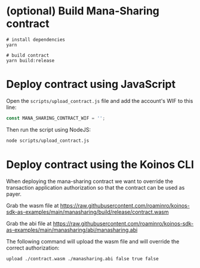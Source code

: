 # (optional) Build Mana-Sharing contract
```ssh
# install dependencies
yarn

# build contract
yarn build:release
```

# Deploy contract using JavaScript

Open the `scripts/upload_contract.js` file and add the account's WIF to this line:
```js
const MANA_SHARING_CONTRACT_WIF = '';
```

Then run the script using NodeJS:
```sh
node scripts/upload_contract.js
```

# Deploy contract using the Koinos CLI

When deploying the mana-sharing contract we want to override the transaction application authorization so that the contract can be used as payer.

Grab the wasm file at https://raw.githubusercontent.com/roaminro/koinos-sdk-as-examples/main/manasharing/build/release/contract.wasm

Grab the abi file at https://raw.githubusercontent.com/roaminro/koinos-sdk-as-examples/main/manasharing/abi/manasharing.abi


The following command will upload the wasm file and will override the correct authorization:

```sh
upload ./contract.wasm ./manasharing.abi false true false
```